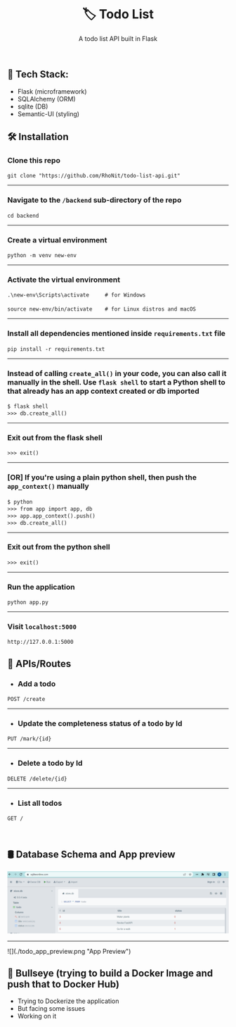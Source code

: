 <h1 align="center">
  🏷️ Todo List
</h1>

<p align="center"> A todo list API built in Flask </p>

<br>

## 🚀 Tech Stack:
* Flask (microframework)
* SQLAlchemy (ORM)
* sqlite (DB)
* Semantic-UI (styling)


## 🛠 Installation

### Clone this repo
```
git clone "https://github.com/RhoNit/todo-list-api.git"
```

<hr>

### Navigate to the ```/backend``` sub-directory of the repo
```
cd backend
```

<hr>

### Create a virtual environment
```
python -m venv new-env
```

<hr>

### Activate the virtual environment
```
.\new-env\Scripts\activate     # for Windows

source new-env/bin/activate    # for Linux distros and macOS
```

<hr>

### Install all dependencies mentioned inside ```requirements.txt``` file
```
pip install -r requirements.txt
```

<hr>

### Instead of calling ```create_all()``` in your code, you can also call it manually in the shell. Use ```flask shell``` to start a Python shell to that already has an app context created or db imported
```
$ flask shell
>>> db.create_all()
```

<hr>

### Exit out from the flask shell
```
>>> exit()
```

<hr>

### [OR] If you're using a plain python shell, then push the ```app_context()``` manually 
```
$ python
>>> from app import app, db
>>> app.app_context().push()
>>> db.create_all()
```

<hr>

### Exit out from the python shell
```
>>> exit()
```

<hr>

### Run the application
```
python app.py
```

<hr> 

### Visit ```localhost:5000```
```
http://127.0.0.1:5000
```

## 🚀 APIs/Routes
* ### Add a todo
```
POST /create
```
<hr>

* ### Update the completeness status of a todo by Id
```
PUT /mark/{id}
```
<hr>

* ### Delete a todo by Id
```
DELETE /delete/{id}
```
<hr>

* ### List all todos
```
GET /
```
<br>

## 🛢️ Database Schema and App preview
![](./sqlite-todo.png "DB Table")
<hr>
![](./todo_app_preview.png "App Preview")
<br>

## 🎯 Bullseye (trying to build a Docker Image and push that to Docker Hub)
- Trying to Dockerize the application
- But facing some issues
- Working on it

